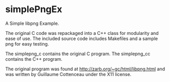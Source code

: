 simplePngEx
===========

A Simple libpng Example.


The original C code was repackaged into a C++ class for modularity and ease of use.
The included source code includes Makefiles and a sample png for easy testing.

The simplepng_c contains the original C program.
The simplepng_cc contains the C++ program.

The original program was found at http://zarb.org/~gc/html/libpng.html and was written by Guillaume Cottenceau under the X11 license.
